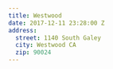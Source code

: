 ```yaml
---
title: Westwood
date: 2017-12-11 23:28:00 Z
address:
  street: 1140 South Galey
  city: Westwood CA
  zip: 90024
---
```


